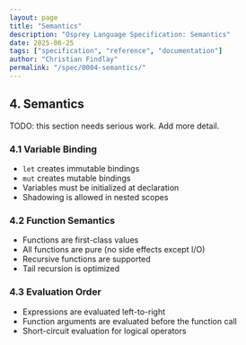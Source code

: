 ```yaml
---
layout: page
title: "Semantics"
description: "Osprey Language Specification: Semantics"
date: 2025-06-25
tags: ["specification", "reference", "documentation"]
author: "Christian Findlay"
permalink: "/spec/0004-semantics/"
---
```


## 4. Semantics

TODO: this section needs serious work. Add more detail.

### 4.1 Variable Binding

- `let` creates immutable bindings
- `mut` creates mutable bindings
- Variables must be initialized at declaration
- Shadowing is allowed in nested scopes

### 4.2 Function Semantics

- Functions are first-class values
- All functions are pure (no side effects except I/O)
- Recursive functions are supported
- Tail recursion is optimized

### 4.3 Evaluation Order

- Expressions are evaluated left-to-right
- Function arguments are evaluated before the function call
- Short-circuit evaluation for logical operators